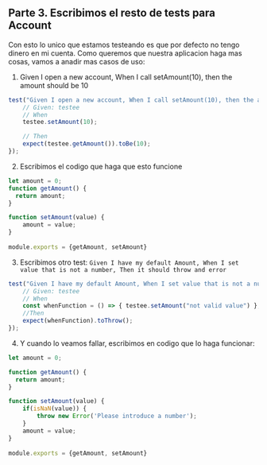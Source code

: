 ## Parte 3. Escribimos el resto de tests para Account

Con esto lo unico que estamos testeando es que por defecto no tengo dinero en mi cuenta. Como queremos que nuestra aplicacion haga mas cosas, vamos a anadir mas casos de uso:

1. Given I open a new account, When I call setAmount(10), then the amount should be 10

```javascript
test("Given I open a new account, When I call setAmount(10), then the amount should be 10", () => {
    // Given: testee
    // When
    testee.setAmount(10);

    // Then
    expect(testee.getAmount()).toBe(10);
});
```

2. Escribimos el codigo que haga que esto funcione
```javascript
let amount = 0;
function getAmount() {
  return amount;
}

function setAmount(value) {
    amount = value;
}
  
module.exports = {getAmount, setAmount}
```

3. Escribimos otro test: `Given I have my default Amount, When I set value that is not a number, Then it should throw and error`

```javascript
test("Given I have my default Amount, When I set value that is not a number, Then it should throw and error", () => {
    // Given: testee
    // When
    const whenFunction = () => { testee.setAmount("not valid value") };
    //Then
    expect(whenFunction).toThrow();
});
```

4. Y cuando lo veamos fallar, escribimos en codigo que lo haga funcionar:

```javascript
let amount = 0;

function getAmount() {
  return amount;
}

function setAmount(value) {
    if(isNaN(value)) {
        throw new Error('Please introduce a number');
    }
    amount = value;
}
  
module.exports = {getAmount, setAmount}
```
